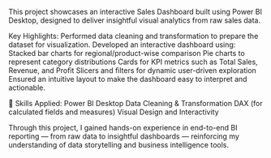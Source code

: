 This project showcases an interactive Sales Dashboard built using Power BI Desktop, designed to deliver insightful visual analytics from raw sales data.

Key Highlights:
  Performed data cleaning and transformation to prepare the dataset for visualization.
  Developed an interactive dashboard using:
    Stacked bar charts for regional/product-wise comparison
    Pie charts to represent category distributions
    Cards for KPI metrics such as Total Sales, Revenue, and Profit
    Slicers and filters for dynamic user-driven exploration
    Ensured an intuitive layout to make the dashboard easy to interpret and actionable.

  🚀 Skills Applied:
        Power BI Desktop
        Data Cleaning & Transformation
        DAX (for calculated fields and measures)
        Visual Design and Interactivity

Through this project, I gained hands-on experience in end-to-end BI reporting — from raw data to insightful dashboards — reinforcing my understanding of data storytelling and business intelligence tools.
    
